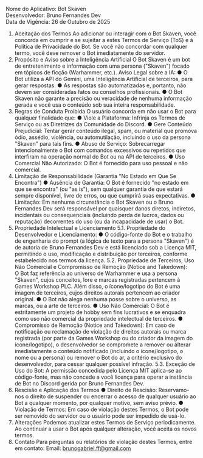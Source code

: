 Nome do Aplicativo: Bot Skaven  
Desenvolvedor: Bruno Fernandes Dev  
Data de Vigência: 26 de Outubro de 2025 
1. Aceitação dos Termos 
Ao adicionar ou interagir com o Bot Skaven, você concorda em cumprir e se sujeitar a 
estes Termos de Serviço (ToS) e à Política de Privacidade do Bot. Se você não concordar 
com qualquer termo, você deve remover o Bot imediatamente do servidor. 
2. Propósito e Aviso sobre a Inteligência Artificial 
O Bot Skaven é um bot de entretenimento e informação com uma persona ("Skaven") 
focado em tópicos de ficção (Warhammer, etc.). 
Aviso Legal sobre a IA: 
● O Bot utiliza a API do Gemini, uma Inteligência Artificial de terceiros, para gerar 
respostas. 
● As respostas são automatizadas e, portanto, não devem ser consideradas fatos 
ou conselhos profissionais. 
● O Bot Skaven não garante a precisão ou veracidade de nenhuma informação 
gerada e você usa o conteúdo sob sua inteira responsabilidade. 
3. Regras de Conduta Proibida 
O usuário concorda em não usar o Bot para qualquer finalidade que: 
● Viole a Plataforma: Infrinja os Termos de Serviço ou as Diretrizes da Comunidade 
do Discord. 
● Gere Conteúdo Prejudicial: Tentar gerar conteúdo ilegal, spam, ou material que 
promova ódio, assédio, violência, ou automutilação, incluindo o uso da persona 
"Skaven" para tais fins. 
● Abuso de Serviço: Sobrecarregar intencionalmente o Bot com comandos 
excessivos ou repetidos que interfiram na operação normal do Bot ou na API de 
terceiros. 
● Uso Comercial Não Autorizado: O Bot é fornecido para uso pessoal e não 
comercial. 
4. Limitação de Responsabilidade (Garantia "No Estado em Que Se 
Encontra") 
● Ausência de Garantia: O Bot é fornecido "no estado em que se encontra" (ou "as 
is"), sem qualquer garantia de que estará sempre disponível, livre de erros, ou que 
cumprirá suas expectativas. 
● Limitação: Em nenhuma circunstância o Bot Skaven ou o Bruno Fernandes 
Dev será responsável por quaisquer danos diretos, indiretos, incidentais ou 
consequenciais (incluindo perda de lucros, dados ou reputação) decorrentes do uso 
(ou da incapacidade de usar) o Bot. 
5. Propriedade Intelectual e Licenciamento 
5.1. Propriedade do Desenvolvedor e Licenciamento: 
● O código-fonte do Bot e o trabalho de engenharia do prompt (a lógica de texto para 
a persona "Skaven") é de autoria de Bruno Fernandes Dev e está licenciado sob a 
Licença MIT, permitindo o uso, modificação e distribuição por terceiros, conforme 
estabelecido nos termos da licença.
5.2. Propriedade de Terceiros, Uso Não Comercial e Compromisso de Remoção 
(Notice and Takedown):  
O Bot faz referência ao universo de Warhammer e usa a persona "Skaven", cujos 
conceitos, lore e marcas registradas pertencem à Games Workshop PLC. Além disso, o 
ícone/logotipo do Bot é uma imagem de terceiros, cujos direitos autorais pertencem ao 
criador original. 
● O Bot não alega nenhuma posse sobre o universo, as marcas, ou a arte de terceiros. 
● Uso Não Comercial: O Bot é estritamente um projeto de hobby sem fins lucrativos 
e se enquadra como uso não comercial da propriedade intelectual de terceiros. 
● Compromisso de Remoção (Notice and Takedown): Em caso de notificação ou 
reclamação de violação de direitos autorais ou marca registrada (por parte da 
Games Workshop ou do criador da imagem do ícone/logotipo), o desenvolvedor se 
compromete a remover ou alterar imediatamente o conteúdo notificado 
(incluindo o ícone/logotipo, o nome ou a persona) ou remover o Bot do ar, a critério 
exclusivo do desenvolvedor, para cessar qualquer possível infração. 
5.3. Exceção de Uso do Bot: A permissão concedida pelo Licença MIT aplica-se ao 
código-fonte, mas não concede a você licença para operar a instância de Bot no Discord 
gerida por Bruno Fernandes Dev. 
6. Rescisão e Aplicação dos Termos 
● Direito de Rescisão: Reservamo-nos o direito de suspender ou encerrar o acesso 
de qualquer usuário ao Bot a qualquer momento, por qualquer motivo, sem aviso 
prévio. 
● Violação de Termos: Em caso de violação destes Termos, o Bot pode ser removido 
do servidor ou o usuário pode ser impedido de usá-lo. 
7. Alterações 
Podemos atualizar estes Termos de Serviço periodicamente. Ao continuar a usar o Bot após 
qualquer alteração, você aceita os novos termos. 
8. Contato 
Para perguntas ou relatórios de violação destes Termos, entre em contato: 
Email: brunogabriel.ff@gmail.com